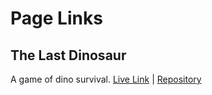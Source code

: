 # Page Links

## The Last Dinosaur

A game of dino survival. [Live Link][live] | [Repository][repo]

[live]: http://paul126.github.io/lastDinosaur/html/dino.html
[repo]: https://github.com/paul126/lastDinosaur
